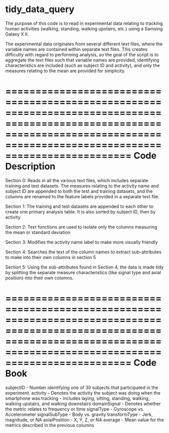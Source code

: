 # tidy_data_query

The purpose of this code is to read in experimental data relating to tracking human activities (walking, standing, walking upstairs, etc.) using a Samsing Galaxy X II. 

The experimental data originates from several different text files, where the variable names are contained within separate text files.  This creates difficulty with
regard to performing analysis, so the goal of the script is to aggregate the text files such that variable names are provided, identifying characteristics are included
(such as subject ID and activity), and only the measures relating to the mean are provided for simplicity.

=================================================================================================================================================================================
Code Description
=================================================================================================================================================================================

Section 0: Reads in all the various text files, which includes separate training and test datasets.  The measures relating to the activity name and subject ID
are appended to both the test and training datasets, and the columns are renamed to the feature labels provided in a separate text file.

Section 1: The training and test datasets are appended to each other to create one primary analysis table.  It is also sorted by subject ID, then by activity

Section 2: Text functions are used to isolate only the columns measuring the mean or standard deviation

Section 3: Modifies the activity name label to make more visually friendly

Section 4: Searches the text of the column names to extract sub-attributes to make into their own columns in section 5

Section 5: Using the sub-attributes found in Section 4, the data is made tidy by splitting the separate measure characteristics (like signal type and axial position)
into their own columns.

=================================================================================================================================================================================
Code Book
=================================================================================================================================================================================

subjectID - Number identifying one of 30 subjects that participated in the experiment.
activity - Denotes the activity the subject was doing when the smartphone was tracking - includes laying, sitting, standing, walking, walking upstairs, and walking downstairs
domainSignal - Denotes whether the metric relates to frequency or time
signalType - Gyroscope vs. Accelerometer
signalSubType - Body vs. gravity
transformType - Jerk, magnitude, or NA
axialPosition - X, Y, Z, or NA
average - Mean value for the metrics described in the previous columns

